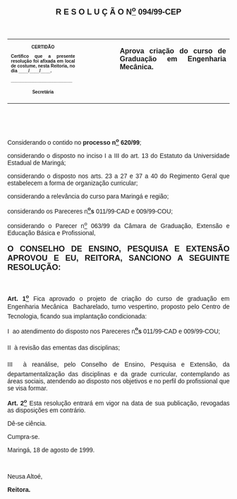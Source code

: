 <BODY>

<B><FONT FACE="Arial" SIZE=4><P ALIGN="CENTER"></P>
<P ALIGN="CENTER">R E S O L U &Ccedil; &Atilde; O  N<U><SUP>o</U></SUP> 094/99-CEP</P>
</B></FONT><FONT FACE="Arial"><P ALIGN="JUSTIFY"></P>
<P ALIGN="JUSTIFY">&nbsp;</P></FONT>
<TABLE CELLSPACING=0 BORDER=0 CELLPADDING=7 WIDTH=621>
<TR><TD WIDTH="32%" VALIGN="TOP">
<B><FONT FACE="Arial" SIZE=1><P ALIGN="CENTER">CERTID&Atilde;O</P>
<P ALIGN="JUSTIFY">   Certifico que a presente resolu&ccedil;&atilde;o foi afixada em local de costume, nesta Reitoria, no dia ____/____/____.</P>
<P ALIGN="JUSTIFY"></P>
<P ALIGN="JUSTIFY">_________________________</P>
<P ALIGN="CENTER">Secret&aacute;ria</B></FONT></TD>
<TD WIDTH="17%" VALIGN="TOP">&nbsp;</TD>
<TD WIDTH="52%" VALIGN="TOP">
<B><FONT FACE="Arial"><P ALIGN="JUSTIFY">Aprova cria&ccedil;&atilde;o do curso de Gradua&ccedil;&atilde;o em Engenharia Mec&acirc;nica.</P>
<P ALIGN="JUSTIFY"></B></FONT></TD>
</TR>
</TABLE>

<FONT FACE="Arial"><P ALIGN="JUSTIFY">&nbsp;</P>
<P ALIGN="JUSTIFY">&nbsp;</P>
<P ALIGN="JUSTIFY">&#9;Considerando o contido no <B>processo n<U><SUP>o</U></SUP> 620/99</B>;</P>
<P ALIGN="JUSTIFY">&#9;considerando o disposto no inciso I a III do art. 13 do Estatuto da Universidade Estadual de Maring&aacute;;</P>
<P ALIGN="JUSTIFY">&#9;considerando o disposto nos arts. 23 a 27 e 37 a 40 do Regimento Geral que estabelecem a forma de organiza&ccedil;&atilde;o curricular;</P>
<P ALIGN="JUSTIFY">&#9;considerando a relev&acirc;ncia do curso para Maring&aacute; e regi&atilde;o;</P>
<P ALIGN="JUSTIFY">&#9;considerando os Pareceres n<B><U><SUP>o</U>s</B></SUP> 011/99-CAD e 009/99-COU; </P>
<P ALIGN="JUSTIFY">&#9;considerando o Parecer n<U><SUP>o</U> </SUP>063/99 da C&acirc;mara de Gradua&ccedil;&atilde;o, Extens&atilde;o e Educa&ccedil;&atilde;o B&aacute;sica e Profissional,</P>
<P ALIGN="JUSTIFY"> </P>
<P ALIGN="JUSTIFY"></P>
</FONT><B><FONT FACE="Arial" SIZE=4><P ALIGN="JUSTIFY">O CONSELHO DE ENSINO, PESQUISA E EXTENS&Atilde;O APROVOU E EU, REITORA, SANCIONO A SEGUINTE RESOLU&Ccedil;&Atilde;O:</P>
</B></FONT><FONT FACE="Arial"><P ALIGN="JUSTIFY"></P>
<P ALIGN="JUSTIFY">&nbsp;</P>
<P ALIGN="JUSTIFY">&#9;<B>Art. 1<U><SUP>o</B></U></SUP> Fica aprovado o projeto de cria&ccedil;&atilde;o do curso de gradua&ccedil;&atilde;o em Engenharia Mec&acirc;nica  Bacharelado, turno vespertino, proposto pelo Centro de Tecnologia, ficando sua implanta&ccedil;&atilde;o condicionada:</P>
<P ALIGN="JUSTIFY">&#9;I  ao atendimento do disposto nos Pareceres n<B><U><SUP>o</U>s</B></SUP> 011/99-CAD e 009/99-COU;</P>
<P ALIGN="JUSTIFY">&#9;II  &agrave; revis&atilde;o das ementas das disciplinas;</P>
<P ALIGN="JUSTIFY">&#9;III  &agrave; rean&aacute;lise, pelo Conselho de Ensino, Pesquisa e Extens&atilde;o, da departamentaliza&ccedil;&atilde;o das disciplinas e da grade curricular, contemplando as &aacute;reas sociais, atendendo ao disposto nos objetivos e no perfil do profissional que se visa formar.</P>
<P ALIGN="JUSTIFY">&#9;<B>Art. 2<U><SUP>o</B></U></SUP> Esta resolu&ccedil;&atilde;o entrar&aacute; em vigor na data de sua publica&ccedil;&atilde;o, revogadas as disposi&ccedil;&otilde;es em contr&aacute;rio.</P>
<P ALIGN="JUSTIFY">&#9;D&ecirc;-se ci&ecirc;ncia.</P>
<P ALIGN="JUSTIFY">&#9;Cumpra-se.</P>
<P ALIGN="JUSTIFY"></P>
<P ALIGN="JUSTIFY">Maring&aacute;, 18 de agosto de 1999.</P>
<P ALIGN="JUSTIFY"></P>
<P ALIGN="JUSTIFY">&nbsp;</P>
<P ALIGN="JUSTIFY">Neusa Alto&eacute;,</P>
<B><P ALIGN="JUSTIFY">Reitora.</P></B></FONT></BODY>
